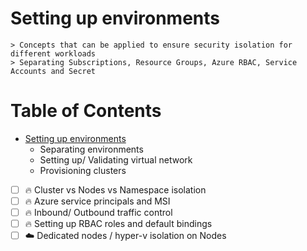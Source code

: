 # Setting up environments

    > Concepts that can be applied to ensure security isolation for different workloads
    > Separating Subscriptions, Resource Groups, Azure RBAC, Service Accounts and Secret

Table of Contents
=================

* [Setting up environments](./Security_setting_up_environments.md)
    * Separating environments
    * Setting up/ Validating virtual network
    * Provisioning clusters 

- [ ] :fire: Cluster vs Nodes vs Namespace isolation
- [ ] :fire: Azure service principals and MSI
- [ ] :fire: Inbound/ Outbound traffic control
- [ ] :fire: Setting up RBAC roles and default bindings
- [ ] :cloud: Dedicated nodes / hyper-v isolation on Nodes
